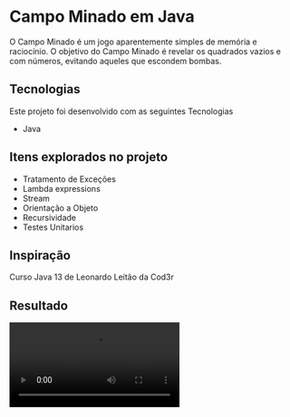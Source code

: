 
# Campo Minado em Java

O Campo Minado é um jogo aparentemente simples de memória e raciocínio. O objetivo do Campo Minado é revelar os quadrados vazios e com números, evitando aqueles que escondem bombas.

## Tecnologias

Este projeto foi desenvolvido com as seguintes Tecnologias

- Java



## Itens explorados no projeto

- Tratamento de Exceções
- Lambda expressions
- Stream
- Orientação a Objeto
- Recursividade
- Testes Unitarios


## Inspiração

Curso Java 13 de Leonardo Leitão da Cod3r
## Resultado

![Watch the video](https://github.com/Teixeira007/campo-minado/blob/main/static/video-campo-minado_Trim.mp4)

